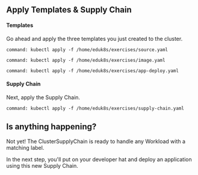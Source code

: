 ## Apply Templates & Supply Chain

#### Templates

Go ahead and apply the three templates you just created to the cluster.

```terminal:execute
command: kubectl apply -f /home/eduk8s/exercises/source.yaml
```

```terminal:execute
command: kubectl apply -f /home/eduk8s/exercises/image.yaml
```

```terminal:execute
command: kubectl apply -f /home/eduk8s/exercises/app-deploy.yaml
```

#### Supply Chain

Next, apply the Supply Chain.

```terminal:execute
command: kubectl apply -f /home/eduk8s/exercises/supply-chain.yaml
```

## Is anything happening?

Not yet!
The ClusterSupplyChain is ready to handle any Workload with a matching label.

In the next step, you'll put on your developer hat and deploy an application using this new Supply Chain.
